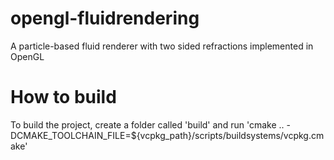 # opengl-fluidrendering
A particle-based fluid renderer with two sided refractions implemented in OpenGL

# How to build
To build the project, create a folder called 'build' and run 'cmake .. -DCMAKE_TOOLCHAIN_FILE=${vcpkg_path}/scripts/buildsystems/vcpkg.cmake'